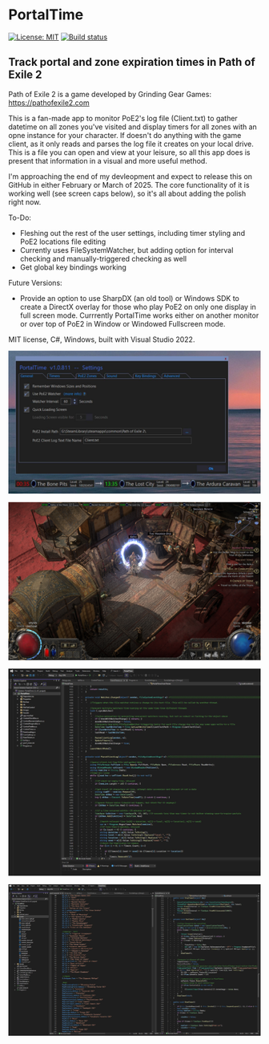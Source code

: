 # PortalTime
[![License: MIT](https://img.shields.io/badge/License-MIT-blue.svg)](./LICENSE)
[![Build status](https://ci.appveyor.com/api/projects/status/29qqerrepmrg?svg=true)](https://ci.appveyor.com/project/ciphernemo/portaltime) 
<h2>Track portal and zone expiration times in Path of Exile 2</h2>

Path of Exile 2 is a game developed by Grinding Gear Games: https://pathofexile2.com

This is a fan-made app to monitor PoE2's log file (Client.txt) to gather datetime on all zones you've visited and display timers for all zones with an opne instance for your character. If doesn't do anything with the game client, as it only reads and parses the log file it creates on your local drive. This is a file you can open and view at your leisure, so all this app does is present that information in a visual and more useful method.

I'm approaching the end of my devleopment and expect to release this on GitHub in either February or March of 2025. The core functionality of it is working well (see screen caps below), so it's all about adding the polish right now.

To-Do:
* Fleshing out the rest of the user settings, including timer styling and PoE2 locations file editing
* Currently uses FileSystemWatcher, but adding option for interval checking and manually-triggered checking as well
* Get global key bindings working

Future Versions:
* Provide an option to use SharpDX (an old tool) or Windows SDK to create a DirectX overlay for those who play PoE2 on only one display in full screen mode. Currrently PortalTime works either on another monitor or over top of PoE2 in Window or Windowed Fullscreen mode.

MIT license, C#, Windows, built with Visual Studio 2022.

![PortalTime with Timers running and Settings Panel open](./PortalTime_Running.jpg)

![PoE2 Windowed Fullscreen and PortalTime](./PoE2_and_PortalTime.jpg)

![PortalTime Progress as of January, 2025](./PortalTime_Progress_Jan2025.jpg)

![PortalTime Progress as of January, 2025](./PortalTime_Progress_Jan2025_2.jpg)
